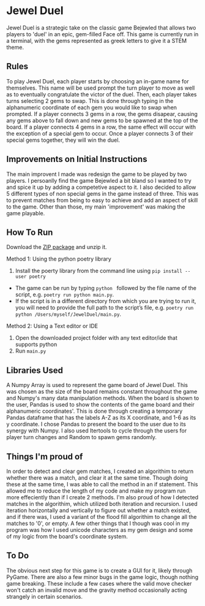 # Jewel Duel

Jewel Duel is a strategic take on the classic game Bejewled that allows two players to 'duel' in an epic, gem-filled Face off. This game is currently run in a terminal, with the gems represented as greek letters to give it a STEM theme.

## Rules

To play Jewel Duel, each player starts by choosing an in-game name for themselves. This name will be used prompt the turn player to move as well as to eventually congratulate the victor of the duel. Then, each player takes turns selecting 2 gems to swap. This is done through typing in the alphanumeric coordinate of each gem you would like to swap when prompted. If a player connects 3 gems in a row,  the gems disapear, causing any gems above to fall down and new gems to be spawned at the top of the board. If a player connects 4 gems in a row, the same effect will occur with the exception of a special gem to occur. Once a player connects 3 of their special gems together, they will win the duel.

## Improvements on Initial Instructions

The main improvent I made was redesign the game to be played by two players. I persoanlly find the game Bejewled a bit bland so I wanted to try and spice it up by adding a competetive aspect to it. I also decided to allow 5 different types of non special gems in the game instead of three. This was to prevent matches from being to easy to achieve and add an aspect of skill to the game. Other than those, my main 'improvement' was making the game playable.

## How To Run
Download the [ZIP package](https://github.com/aglucky/JewelDuel/archive/master.zip) and unzip it.

Method 1: Using the python poetry library
1. Install the poerty library from the command line using `pip install --user poetry`
 * The game can be run by typing `python ` followed by the file name of the script, e.g. `poetry run python main.py`.
 * If the script is in a different directory from which you are trying to run it, you will need to provide the full path to the script’s file, e.g. `poetry run python /Users/myself/JewelDuel/main.py`.

Method 2: Using a Text editor or IDE
1. Open the downloaded project folder with any text editor/ide that supports python
2. Run `main.py`

## Libraries Used

A Numpy Array is used to represent the game board of Jewel Duel. This was chosen as the size of the board remains constant throughout the game and Numpy's many data manipulation methods. When the board is shown to the user, Pandas is used to show the contents of the game board and their alphanumeric  coordinates'. This is done through creating a temporary Pandas dataframe that has the labels A-Z as its X coordinate, and 1-6 as its y coordinate. I chose Pandas to present the board to the user due to its synergy with Numpy. I also used Itertools to cycle through the users for player turn changes and Random to 
spawn gems randomly.

## Things I'm proud of

In order to detect and clear gem matches, I created an algorithim to return whether there was a match, and clear it at the same time. Though doing these at the 
same time, I was able to call the method in an if statement. This allowed me to reduce the length of my code and make my program run more effeciently than if I create 2 methods. I'm also proud of how I detected matches in the algorithim, which utilized both iteration and recursion. I used iteration  horizontally and vertically to figure out whether a match existed, and if there was, I used a variant of the flood fill algorithim to change all the matches to '0', or empty. A few other things that I though was cool in my program was how I used unicode characters as my gem design and some of my logic from the board's coordinate system.

## To Do

The obvious next step for this game is to create a GUI for it, likely through PyGame. There are also a few minor bugs in the game logic, though nothing game breaking. These include a few cases where the valid move checker won't catch an invalid move and the gravity method occasionally acting strangely in certain scenarios.
